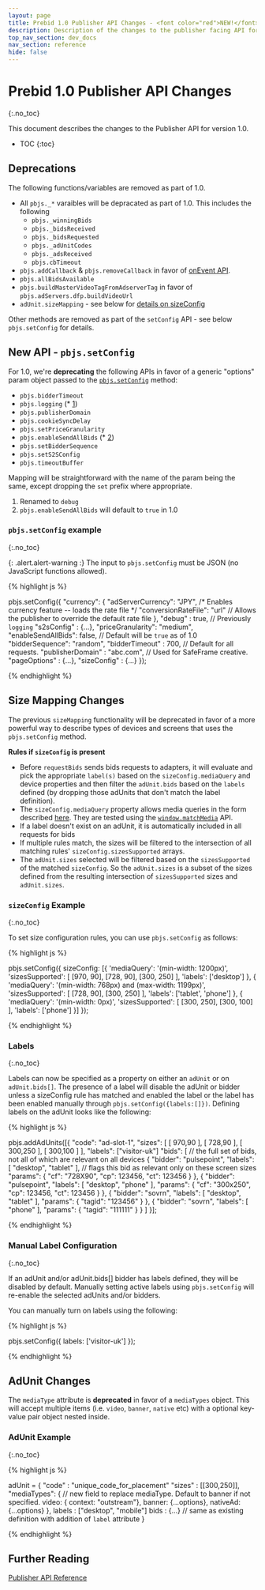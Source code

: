 ```yaml
---
layout: page
title: Prebid 1.0 Publisher API Changes - <font color="red">NEW!</font>
description: Description of the changes to the publisher facing API for Prebid 1.0
top_nav_section: dev_docs
nav_section: reference
hide: false
---
```


<div class="bs-docs-section" markdown="1">

# Prebid 1.0 Publisher API Changes
{:.no_toc}

This document describes the changes to the Publisher API for version 1.0.

* TOC
{:toc}

## Deprecations 
The following functions/variables are removed as part of 1.0.

- All `pbjs._*` varaibles will be depracated as part of 1.0. This includes the following
  - `pbjs._winningBids`
  - `pbjs._bidsReceived`
  - `pbjs._bidsRequested`
  - `pbjs._adUnitCodes`
  - `pbjs._adsReceived`
  - `pbjs.cbTimeout`
- `pbjs.addCallback` & `pbjs.removeCallback` in favor of [onEvent API](http://prebid.org/dev-docs/publisher-api-reference.html#module_pbjs.onEvent). 
- `pbjs.allBidsAvailable`
- `pbjs.buildMasterVideoTagFromAdserverTag` in favor of `pbjs.adServers.dfp.buildVideoUrl`
- `adUnit.sizeMapping` - see below for [details on sizeConfig]({{site.baseurl}}/dev-docs/prebid-1.0-API.html#size-mapping-changes) 

Other methods are removed as part of the `setConfig` API -  see below `pbjs.setConfig` for details. 

## New API - `pbjs.setConfig`

For 1.0, we're **deprecating** the following APIs in favor of a generic "options" param object passed to the [`pbjs.setConfig`]({{site.baseurl}}/dev-docs/publisher-api-reference.html#module_pbjs.setConfig) method:

- `pbjs.bidderTimeout`
- `pbjs.logging` (* [1](#options-footnotes))
- `pbjs.publisherDomain`
- `pbjs.cookieSyncDelay`
- `pbjs.setPriceGranularity`
- `pbjs.enableSendAllBids` (* [2](#options-footnotes))
- `pbjs.setBidderSequence`
- `pbjs.setS2SConfig`
- `pbjs.timeoutBuffer`

Mapping will be straightforward with the name of the param being the same, except dropping the `set` prefix where appropriate.

<a name="options-footnotes" />

1. Renamed to `debug`
2. `pbjs.enableSendAllBids` will default to `true` in 1.0

### `pbjs.setConfig` example
{:.no_toc}

{: .alert.alert-warning :}
The input to `pbjs.setConfig` must be JSON (no JavaScript functions allowed).

{% highlight js %}

pbjs.setConfig({
    "currency": {
        "adServerCurrency": "JPY", /* Enables currency feature -- loads the rate file */
        "conversionRateFile": "url" // Allows the publisher to override the default rate file
    },
    "debug" : true, // Previously `logging`
    "s2sConfig" : {...},
    "priceGranularity": "medium",
    "enableSendAllBids": false, // Default will be `true` as of 1.0
    "bidderSequence": "random",
    "bidderTimeout" : 700,      // Default for all requests. 
    "publisherDomain" : "abc.com", // Used for SafeFrame creative. 
    "pageOptions" : {...},
    "sizeConfig" : {...}
});

{% endhighlight %}

## Size Mapping Changes 

The previous `sizeMapping` functionality will be deprecated in favor of a more powerful way to describe types of devices and screens that uses the `pbjs.setConfig` method.

**Rules if `sizeConfig` is present**

- Before `requestBids` sends bids requests to adapters, it will evaluate and pick the appropriate `label(s)` based on the `sizeConfig.mediaQuery` and device properties and then filter the `adUnit.bids` based on the `labels` defined (by dropping those adUnits that don't match the label definition).
 - The `sizeConfig.mediaQuery` property allows media queries in the form described [here](https://developer.mozilla.org/en-US/docs/Web/CSS/Media_Queries/Using_media_queries).  They are tested using the [`window.matchMedia`](https://developer.mozilla.org/en-US/docs/Web/API/Window/matchMedia) API.
- If a label doesn't exist on an adUnit, it is automatically included in all requests for bids
- If multiple rules match, the sizes will be filtered to the intersection of all matching rules' `sizeConfig.sizesSupported` arrays.  
- The `adUnit.sizes` selected will be filtered based on the `sizesSupported` of the matched `sizeConfig`. So the `adUnit.sizes` is a subset of the sizes defined from the resulting intersection of `sizesSupported` sizes and `adUnit.sizes`. 

### `sizeConfig` Example
{:.no_toc}

To set size configuration rules, you can use `pbjs.setConfig` as follows:

{% highlight js %}

pbjs.setConfig({
  sizeConfig: [{
    'mediaQuery': '(min-width: 1200px)',
    'sizesSupported': [
      [970, 90],
      [728, 90],
      [300, 250]
    ],
    'labels': ['desktop']
  }, {
    'mediaQuery': '(min-width: 768px) and (max-width: 1199px)',
    'sizesSupported': [
      [728, 90],
      [300, 250]
    ],
    'labels': ['tablet', 'phone']
  }, {
    'mediaQuery': '(min-width: 0px)',
    'sizesSupported': [
      [300, 250],
      [300, 100]
    ],
    'labels': ['phone']
  }]
});

{% endhighlight %}

### Labels
{:.no_toc}

Labels can now be specified as a property on either an `adUnit` or on `adUnit.bids[]`.  The presence of a label will disable the adUnit or bidder unless a sizeConfig rule has matched and enabled the label or the label has been enabled manually through `pbjs.setConfig({labels:[]})`.  Defining labels on the adUnit looks like the following:

{% highlight js %}

pbjs.addAdUnits([{
  "code": "ad-slot-1",
  "sizes": [ [ 970,90 ], [ 728,90 ], [ 300,250 ], [ 300,100 ] ],
  "labels": ["visitor-uk"] 
  "bids": [  // the full set of bids, not all of which are relevant on all devices
    {
      "bidder": "pulsepoint",
      "labels": [ "desktop", "tablet" ], // flags this bid as relevant only on these screen sizes
      "params": {
        "cf": "728X90",
        "cp": 123456,
        "ct": 123456
      }
    },
    {
      "bidder": "pulsepoint",
      "labels": [ "desktop", "phone" ],
      "params": {
        "cf": "300x250",
        "cp": 123456,
        "ct": 123456
      }
    },
    {
      "bidder": "sovrn",
      "labels": [ "desktop", "tablet" ],
      "params": {
        "tagid": "123456"
      }
    },
    {
      "bidder": "sovrn",
      "labels": [ "phone" ],
      "params": {
        "tagid": "111111"
      }
    }
  ]
}];

{% endhighlight %}

### Manual Label Configuration
{:.no_toc}

If an adUnit and/or adUnit.bids[] bidder has labels defined, they will be disabled by default.  Manually setting active labels using `pbjs.setConfig` will re-enable the selected adUnits and/or bidders.

You can manually turn on labels using the following:

{% highlight js %}

pbjs.setConfig({
  labels: ['visitor-uk']
});

{% endhighlight %}

## AdUnit Changes

The `mediaType` attribute is **deprecated** in favor of a `mediaTypes` object. This will accept multiple items (i.e. `video`, `banner`, `native` etc) with a optional key-value pair object nested inside.

### AdUnit Example
{:.no_toc}

{% highlight js %}

adUnit =
{
  "code" : "unique_code_for_placement"
  "sizes" : [[300,250]],
   "mediaTypes": {          // new field to replace mediaType. Default to banner if not specified. 
    video: { context: "outstream"},
    banner: {...options},
    nativeAd: {...options}
   },
  labels : ["desktop", "mobile"]
  bids : {...}  // same as existing definition with addition of `label` attribute
}

{% endhighlight %}

## Further Reading

[Publisher API Reference]({{site.baseurl}}/dev-docs/publisher-api-reference.html)
